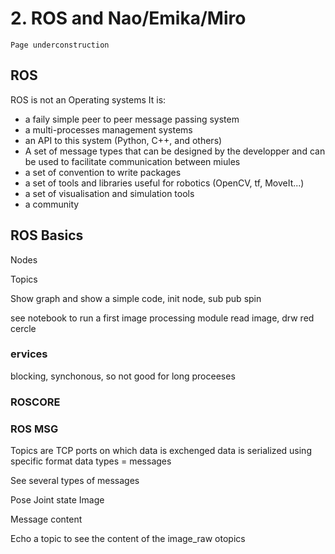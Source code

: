 # 2. ROS and Nao/Emika/Miro

```{admonition} Note
Page underconstruction
```

## ROS

ROS is not an Operating systems
It is:

- a faily simple peer to peer message passing system
- a multi-processes management systems
- an API to this system (Python, C++,  and others)
- A set of message types that can be designed by the developper and can be used to facilitate communication between miules
- a set of convention to write packages
- a set of tools and libraries useful for robotics (OpenCV, tf, MoveIt...)
- a set of visualisation and simulation tools
- a community 


## ROS Basics

Nodes

Topics

Show graph and show a simple code, init node, sub pub
spin

see notebook to run a first image processing module
 read image, drw red cercle


### ervices
blocking, synchonous, so not good for long proceeses


### ROSCORE

### ROS MSG
Topics are TCP ports on which data is exchenged
data is serialized using specific format
data types = messages

See several types of messages

Pose
Joint state
Image

Message content

Echo a topic to see the content of the image_raw otopics

